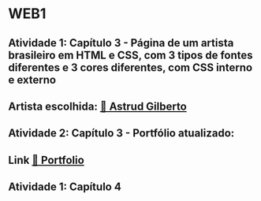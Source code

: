 # WEB1

## Atividade 1: Capítulo 3 - Página de um artista brasileiro em HTML e CSS, com 3 tipos de fontes diferentes e 3 cores diferentes, com CSS interno e externo
## Artista escolhida: <a href="https://thiagoavieira.github.io/WEB1/Astrud/index.html">🔗 Astrud Gilberto</a>

## Atividade 2: Capítulo 3 - Portfólio atualizado:
## Link <a href="https://thiagoavieira.github.io/portfolio/">🔗 Portfolio</a>

## Atividade 1: Capítulo 4
